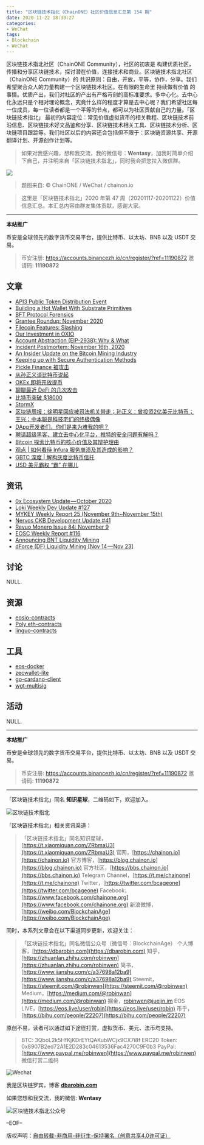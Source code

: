 ```yaml
---
title: "区块链技术指北（ChainONE）社区价值信息汇总第 154 期"
date: 2020-11-22 18:39:27
categories:
- WeChat
tags:
- Blockchain
- WeChat
---
```

区块链技术指北社区（ChainONE Community），社区的初衷是 构建优质社区，传播和分享区块链技术，探讨潜在价值，连接技术和商业。区块链技术指北社区（ChainONE Community）的 共识原则：自由，开放，平等，协作，分享。我们希望聚合众人的力量构建一个区块链技术社区。在有限的生命里 持续做有价值 的事情。优质产出，我们对社区的产出有严格苛刻的高标准要求。多中心化。去中心化永远只是个相对理论概念，究竟什么样的程度才算是去中心呢？我们希望社区每一位成员，每一位读者都是一个平等的节点，都可以为社区贡献自己的力量。「区块链技术指北」 最初的内容定位：常见价值虚拟货币的相关教程、区块链技术前沿信息、区块链技术好文品鉴和分享、区块链技术相关工具、区块链技术分析、区块链项目跟踪等。我们社区以后的内容还会包括但不限于：区块链资源共享、开源翻译计划、开源创作计划等。
<!-- more -->

> 如果对我感兴趣，想和我交流，我的微信号：**Wentasy**，加我时简单介绍下自己，并注明来自「区块链技术指北」，同时我会把您拉入微信群。

![](https://cdn.dbarobin.com/EFxCQjC.png)

> 题图来自: © ChainONE / WeChat / chainon.io

> 这里是「区块链技术指北」2020 年第 47 周（20201117-20201122）价值信息汇总。本汇总内容由群友集体贡献，感谢大家。

***

**本站推广**

币安是全球领先的数字货币交易平台，提供比特币、以太坊、BNB 以及 USDT 交易。

> 币安注册: https://accounts.binancezh.io/cn/register/?ref=11190872
> 邀请码: **11190872**

## 文章

* [API3 Public Token Distribution Event](https://bbs.chainon.io/d/6817)
* [Building a Hot Wallet With Substrate Primitives](https://bbs.chainon.io/d/6818)
* [BFT Protocol Forensics](https://bbs.chainon.io/d/6819)
* [Grantee Roundup: November 2020](https://bbs.chainon.io/d/6820)
* [Filecoin Features: Slashing](https://bbs.chainon.io/d/6821)
* [Our Investment in OXIO](https://bbs.chainon.io/d/6823)
* [Account Abstraction (EIP-2938): Why & What](https://bbs.chainon.io/d/6826)
* [Incident Postmortem: November 16th, 2020](https://bbs.chainon.io/d/6828)
* [An Insider Update on the Bitcoin Mining Industry](https://bbs.chainon.io/d/6830)
* [Keeping up with Secure Authentication Methods](https://bbs.chainon.io/d/6831)
* [Pickle Finance 被攻击](https://bbs.chainon.io/d/6834)
* [从孙正义谈比特币说起](https://bbs.chainon.io/d/6835)
* [OKEx 即将开放提币](https://bbs.chainon.io/d/6836)
* [聊聊最近 DeFi 的几次攻击](https://bbs.chainon.io/d/6837)
* [比特币突破 $18000](https://bbs.chainon.io/d/6838)
* [StormX](https://bbs.chainon.io/d/6839)
* [区块链周报：徐明星回应被司法机关带走；孙正义：曾投资2亿美元比特币；王兴：中本聪是科技宅们的终极偶像](https://bbs.chainon.io/d/6840)
* [DApp开发者们，你们是来为难我的吧？](https://bbs.chainon.io/d/6841)
* [聘请超级黑客、建立去中心化平台，推特的安全问题有解吗？](https://bbs.chainon.io/d/6842)
* [Bitcoin 探索比特币的核心价值及其辩护理由](https://bbs.chainon.io/d/6850)
* [观点 | 如何看待 Infura 服务崩溃及其造成的影响？](https://bbs.chainon.io/d/6851)
* [GBTC 深度 | 解构灰度比特币信托](https://bbs.chainon.io/d/6852)
* [USD 美元霸权 “霸” 在哪儿](https://bbs.chainon.io/d/6853)

## 资讯

* [0x Ecosystem Update — October 2020](https://bbs.chainon.io/d/6816)
* [Loki Weekly Dev Update #127](https://bbs.chainon.io/d/6822)
* [MYKEY Weekly Report 25 (November 9th~November 15th)](https://bbs.chainon.io/d/6824)
* [Nervos CKB Development Update #41](https://bbs.chainon.io/d/6825)
* [Revuo Monero Issue 84: November 9](https://bbs.chainon.io/d/6827)
* [EOSC Weekly Report #116](https://bbs.chainon.io/d/6829)
* [Announcing BNT Liquidity Mining](https://bbs.chainon.io/d/6832)
* [dForce (DF) Liquidity Mining [Nov 14 — Nov 23]](https://bbs.chainon.io/d/6833)

## 讨论

NULL.

## 资源

* [eosio-contracts](https://bbs.chainon.io/d/6846)
* [Poly eth-contracts](https://bbs.chainon.io/d/6847)
* [linguo-contracts](https://bbs.chainon.io/d/6849)

## 工具

* [eos-docker](https://bbs.chainon.io/d/6843)
* [zecwallet-lite](https://bbs.chainon.io/d/6844)
* [go-cardano-client](https://bbs.chainon.io/d/6845)
* [wgt-multisig](https://bbs.chainon.io/d/6848)

## 活动

NULL.

***

**本站推广**

币安是全球领先的数字货币交易平台，提供比特币、以太坊、BNB 以及 USDT 交易。

> 币安注册: https://accounts.binancezh.io/cn/register/?ref=11190872
> 邀请码: **11190872**

***

「区块链技术指北」同名 **知识星球**，二维码如下，欢迎加入。

![区块链技术指北](https://cdn.dbarobin.com/3YzonTR.png)

「区块链技术指北」相关资讯渠道：

> 「区块链技术指北」同名知识星球，[https://t.xiaomiquan.com/ZRbmaU3](https://t.xiaomiquan.com/ZRbmaU3)
> 官网，[https://chainon.io](https://chainon.io)
> 官方博客，[https://blog.chainon.io](https://blog.chainon.io)
> 官方社区，[https://bbs.chainon.io](https://bbs.chainon.io)
> Telegram Channel，[https://t.me/chainone](https://t.me/chainone)
> Twitter，[https://twitter.com/bcageone](https://twitter.com/bcageone)
> Facebook，[https://www.facebook.com/chainone.org](https://www.facebook.com/chainone.org)
> 新浪微博，[https://weibo.com/BlockchainAge](https://weibo.com/BlockchainAge)

同时，本系列文章会在以下渠道同步更新，欢迎关注：

> 「区块链技术指北」同名微信公众号（微信号：BlockchainAge）
> 个人博客，[https://dbarobin.com](https://dbarobin.com)
> 知乎，[https://zhuanlan.zhihu.com/robinwen](https://zhuanlan.zhihu.com/robinwen)
> 简书，[https://www.jianshu.com/c/a37698a12ba9](https://www.jianshu.com/c/a37698a12ba9)
> Steemit，[https://steemit.com/@robinwen](https://steemit.com/@robinwen)
> Medium，[https://medium.com/@robinwan](https://medium.com/@robinwan)
> 掘金，[robinwen@juejin.im](https://juejin.im/user/5673ccae60b2260ee435f89a/posts)
> EOS LIVE，[https://eos.live/user/robin](https://eos.live/user/robin)
> 币乎，[https://bihu.com/people/22207](https://bihu.com/people/22207)

原创不易，读者可以通过如下途径打赏，虚拟货币、美元、法币均支持。

> BTC: 3QboL2k5HfKjKDrEYtQAKubWCjx9CX7i8f
> ERC20 Token: 0x8907B2ed72A1E2D283c04613536Fac4270C9F0b3
> PayPal: [https://www.paypal.me/robinwen](https://www.paypal.me/robinwen)
> 微信打赏二维码

![Wechat](https://cdn.dbarobin.com/SzoNl5b.jpg)

我是区块链罗宾，博客 **[dbarobin.com](https://dbarobin.com/)**

如果您想和我交流，我的微信: **Wentasy**

![区块链技术指北公众号](https://cdn.dbarobin.com/w0wignb.png)

–EOF–

版权声明：[自由转载-非商用-非衍生-保持署名（创意共享4.0许可证）](http://creativecommons.org/licenses/by-nc-nd/4.0/deed.zh)